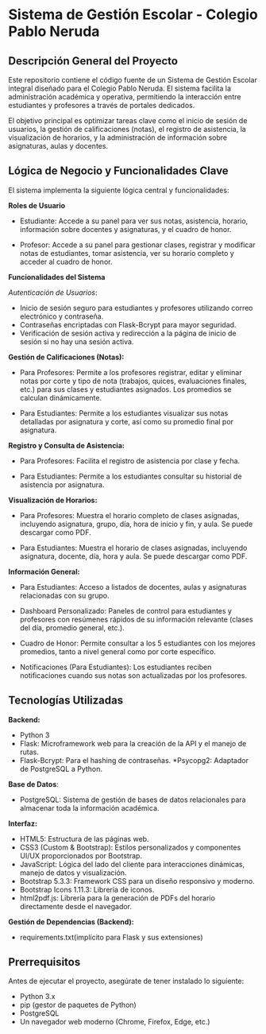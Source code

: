 #  Sistema de Gestión Escolar - Colegio Pablo Neruda
## Descripción General del Proyecto
Este repositorio contiene el código fuente de un Sistema de Gestión Escolar integral diseñado para el Colegio Pablo Neruda. El sistema facilita la administración académica y operativa, permitiendo la interacción entre estudiantes y profesores a través de portales dedicados.

El objetivo principal es optimizar tareas clave como el inicio de sesión de usuarios, la gestión de calificaciones (notas), el registro de asistencia, la visualización de horarios, y la administración de información sobre asignaturas, aulas y docentes.

## Lógica de Negocio y Funcionalidades Clave 
El sistema implementa la siguiente lógica central y funcionalidades:

**Roles de Usuario**

* Estudiante: Accede a su panel para ver sus notas, asistencia, horario, información sobre docentes y asignaturas, y el cuadro de honor.

* Profesor: Accede a su panel para gestionar clases, registrar y modificar notas de estudiantes, tomar asistencia, ver su horario completo y acceder al cuadro de honor.

**Funcionalidades del Sistema**

*Autenticación de Usuarios*:
* Inicio de sesión seguro para estudiantes y profesores utilizando correo electrónico y contraseña.
* Contraseñas encriptadas con Flask-Bcrypt para mayor seguridad.
* Verificación de sesión activa y redirección a la página de inicio de sesión si no hay una sesión activa.

**Gestión de Calificaciones (Notas):**

* Para Profesores: Permite a los profesores registrar, editar y eliminar notas por corte y tipo de nota (trabajos, quices, evaluaciones finales, etc.) para sus clases y estudiantes asignados. Los promedios se calculan dinámicamente.

* Para Estudiantes: Permite a los estudiantes visualizar sus notas detalladas por asignatura y corte, así como su promedio final por asignatura.

**Registro y Consulta de Asistencia:**

* Para Profesores: Facilita el registro de asistencia por clase y fecha.

* Para Estudiantes: Permite a los estudiantes consultar su historial de asistencia por asignatura.

**Visualización de Horarios:**

* Para Profesores: Muestra el horario completo de clases asignadas, incluyendo asignatura, grupo, día, hora de inicio y fin, y aula. Se puede descargar como PDF.

* Para Estudiantes: Muestra el horario de clases asignadas, incluyendo asignatura, docente, día, hora y aula. Se puede descargar como PDF.

**Información General:**

* Para Estudiantes: Acceso a listados de docentes, aulas y asignaturas relacionadas con su grupo.

* Dashboard Personalizado: Paneles de control para estudiantes y profesores con resúmenes rápidos de su información relevante (clases del día, promedio general, etc.).

* Cuadro de Honor: Permite consultar a los 5 estudiantes con los mejores promedios, tanto a nivel general como por corte específico.

* Notificaciones (Para Estudiantes): Los estudiantes reciben notificaciones cuando sus notas son actualizadas por los profesores.

## Tecnologías Utilizadas

**Backend:**

* Python 3
* Flask: Microframework web para la creación de la API y el manejo de rutas.
* Flask-Bcrypt: Para el hashing de contraseñas.
*Psycopg2: Adaptador de PostgreSQL a Python.

**Base de Datos**:

* PostgreSQL: Sistema de gestión de bases de datos relacionales para almacenar toda la información académica.

**Interfaz:**

* HTML5: Estructura de las páginas web.
* CSS3 (Custom & Bootstrap): Estilos personalizados y componentes UI/UX proporcionados por Bootstrap.
* JavaScript: Lógica del lado del cliente para interacciones dinámicas, manejo de datos y visualización.
* Bootstrap 5.3.3: Framework CSS para un diseño responsivo y moderno.
* Bootstrap Icons 1.11.3: Librería de iconos.
* html2pdf.js: Librería para la generación de PDFs del horario directamente desde el navegador.

**Gestión de Dependencias (Backend):**

* requirements.txt(implícito para Flask y sus extensiones)

## Prerrequisitos  

Antes de ejecutar el proyecto, asegúrate de tener instalado lo siguiente:

* Python 3.x
* pip (gestor de paquetes de Python)
* PostgreSQL
* Un navegador web moderno (Chrome, Firefox, Edge, etc.)
